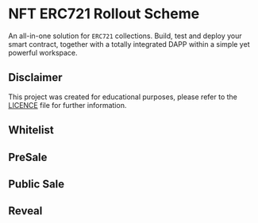 # NFT ERC721 Rollout Scheme

An all-in-one solution for `ERC721` collections. Build, test and deploy your smart contract, together with a totally
integrated DAPP within a simple yet powerful workspace.

## Disclaimer

This project was created for educational purposes, please refer to the [LICENCE](LICENSE) file for further information.

## Whitelist

## PreSale

## Public Sale

## Reveal
